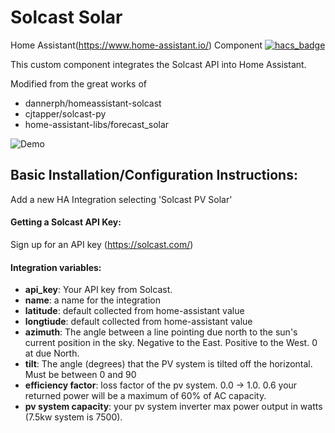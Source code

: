 # Solcast Solar 

Home Assistant(https://www.home-assistant.io/) Component
[![hacs_badge](https://img.shields.io/badge/HACS-Custom-orange.svg?style=for-the-badge)](https://github.com/custom-components/hacs)

This custom component integrates the Solcast API into Home Assistant.

Modified from the great works of
* dannerph/homeassistant-solcast
* cjtapper/solcast-py
* home-assistant-libs/forecast_solar

![Demo](https://user-images.githubusercontent.com/1471841/134319252-aad9346a-d650-4172-9b7e-b2a215de1f15.png)

## Basic Installation/Configuration Instructions:
Add a new HA Integration selecting 'Solcast PV Solar'

#### Getting a Solcast API Key:
Sign up for an API key (https://solcast.com/)


#### Integration variables:
* **api_key**: Your API key from Solcast.
* **name**: a name for the integration
* **latitude**: default collected from home-assistant value
* **longtiude**: default collected from home-assistant value
* **azimuth**: The angle between a line pointing due north to the sun's current position in the sky. Negative to the East. Positive to the West. 0 at due North.
* **tilt**: The angle (degrees) that the PV system is tilted off the horizontal. Must be between 0 and 90
* **efficiency factor**: loss factor of the pv system. 0.0 -> 1.0. 0.6 your returned power will be a maximum of 60% of AC capacity.
* **pv system capacity**: your pv system inverter max power output in watts (7.5kw system is 7500).
